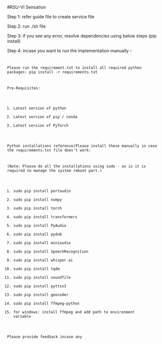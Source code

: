 #RSU-VI Sensation


Step 1: refer guide file to create service file

Step 2: run ./sh file 

Step 3: if you see any error, resolve dependencies using below steps (pip install) 

Step 4: incase you want to run the implementation manually - <code>

Please run the requirement.txt to install all required python packages:
pip install -r requirements.txt

Pre-Requisites:
1. Latest version of python
2. Latest version of pip / conda
3. Latest version of PyTorch

Python installations reference(Please install these manually in case the requirements.txt file does't work: 

(Note: Please do all the installations using sudo - as is it is required to manage the system reboot part.)

1. sudo pip install portaudio
2. sudo pip install numpy
3. sudo pip install torch
4. sudo pip install transformers
5. sudo pip install PyAudio
6. sudo pip install pydub
7. sudo pip install miniaudio
8. sudo pip install SpeechRecognition
9. sudo pip install whisper.ai
10. sudo pip install tqdm
11. sudo pip install soundfile
12. sudo pip install pyttsx3
13. sudo pip install geocoder
14. sudo pip install ffmpeg-python
15. for windows: install ffmpeg and add path to environment variable


Please provide feedback incase any
